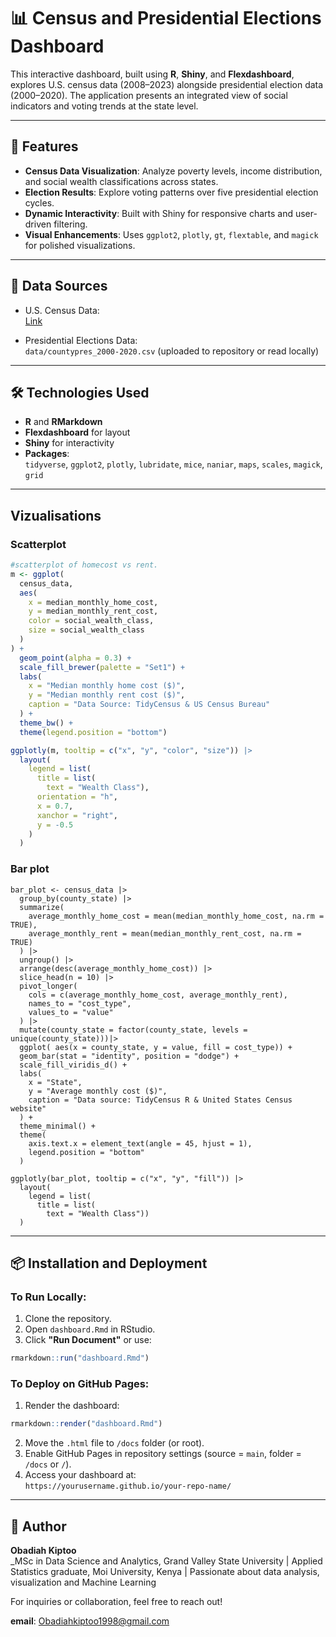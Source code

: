 # 📊 Census and Presidential Elections Dashboard

This interactive dashboard, built using **R**, **Shiny**, and **Flexdashboard**, explores U.S. census data (2008–2023) alongside presidential election data (2000–2020). The application presents an integrated view of social indicators and voting trends at the state level.

---

## 🚀 Features

- **Census Data Visualization**: Analyze poverty levels, income distribution, and social wealth classifications across states.
- **Election Results**: Explore voting patterns over five presidential election cycles.
- **Dynamic Interactivity**: Built with Shiny for responsive charts and user-driven filtering.
- **Visual Enhancements**: Uses `ggplot2`, `plotly`, `gt`, `flextable`, and `magick` for polished visualizations.

---

## 📁 Data Sources

- U.S. Census Data:  
  [Link](https://raw.githubusercontent.com/dilernia/STA418-518/main/Data/census_data_state_2008-2023.csv)

- Presidential Elections Data:  
  `data/countypres_2000-2020.csv` (uploaded to repository or read locally)

---

## 🛠 Technologies Used

- **R** and **RMarkdown**
- **Flexdashboard** for layout
- **Shiny** for interactivity
- **Packages**:  
  `tidyverse`, `ggplot2`, `plotly`, `lubridate`, `mice`, `naniar`, `maps`, `scales`, `magick`, `grid`

---
## Vizualisations

### Scatterplot
```r
#scatterplot of homecost vs rent.
m <- ggplot(
  census_data,
  aes(
    x = median_monthly_home_cost,
    y = median_monthly_rent_cost,
    color = social_wealth_class,
    size = social_wealth_class
  )
) +
  geom_point(alpha = 0.3) +
  scale_fill_brewer(palette = "Set1") +
  labs(
    x = "Median monthly home cost ($)",
    y = "Median monthly rent cost ($)",
    caption = "Data Source: TidyCensus & US Census Bureau"
  ) +
  theme_bw() +
  theme(legend.position = "bottom")

ggplotly(m, tooltip = c("x", "y", "color", "size")) |>
  layout(
    legend = list(
      title = list(
        text = "Wealth Class"),
      orientation = "h",
      x = 0.7,
      xanchor = "right",
      y = -0.5
    )
  )
```
### Bar plot
```{r}
bar_plot <- census_data |> 
  group_by(county_state) |> 
  summarize(
    average_monthly_home_cost = mean(median_monthly_home_cost, na.rm = TRUE),
    average_monthly_rent = mean(median_monthly_rent_cost, na.rm = TRUE)
  ) |> 
  ungroup() |> 
  arrange(desc(average_monthly_home_cost)) |> 
  slice_head(n = 10) |> 
  pivot_longer(
    cols = c(average_monthly_home_cost, average_monthly_rent),
    names_to = "cost_type",
    values_to = "value"
  ) |> 
  mutate(county_state = factor(county_state, levels = unique(county_state)))|>
  ggplot( aes(x = county_state, y = value, fill = cost_type)) +
  geom_bar(stat = "identity", position = "dodge") +
  scale_fill_viridis_d() +
  labs(
    x = "State",
    y = "Average monthly cost ($)",
    caption = "Data source: TidyCensus R & United States Census website"
  ) +
  theme_minimal() +
  theme(
    axis.text.x = element_text(angle = 45, hjust = 1),
    legend.position = "bottom"
  )

ggplotly(bar_plot, tooltip = c("x", "y", "fill")) |>
  layout(
    legend = list(
      title = list(
        text = "Wealth Class"))
  )
```
---

## 📦 Installation and Deployment

### To Run Locally:

1. Clone the repository.
2. Open `dashboard.Rmd` in RStudio.
3. Click **"Run Document"** or use:

```r
rmarkdown::run("dashboard.Rmd")
```

### To Deploy on GitHub Pages:

1. Render the dashboard:

```r
rmarkdown::render("dashboard.Rmd")
```

2. Move the `.html` file to `/docs` folder (or root).
3. Enable GitHub Pages in repository settings (source = `main`, folder = `/docs` or `/`).
4. Access your dashboard at:  
   `https://yourusername.github.io/your-repo-name/`

---

## 👤 Author

**Obadiah Kiptoo**  
\_MSc in Data Science and Analytics, Grand Valley State University | Applied Statistics graduate, Moi University, Kenya | Passionate about data analysis, visualization and Machine Learning

For inquiries or collaboration, feel free to reach out!

**email**: Obadiahkiptoo1998@gmail.com
